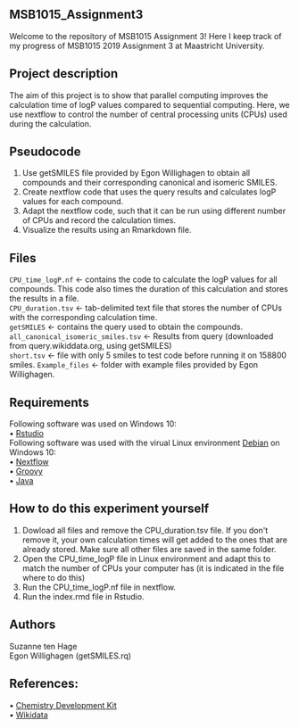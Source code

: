 ## MSB1015_Assignment3
Welcome to the repository of MSB1015 Assignment 3! Here I keep track of my progress of MSB1015 2019 Assignment 3 at Maastricht University.

## Project description 
The aim of this project is to show that parallel computing improves the calculation time of logP values compared to sequential computing. Here, we use nextflow to control the number of central processing units (CPUs) used during the calculation. 

## Pseudocode 
1. Use getSMILES file provided by Egon Willighagen to obtain all compounds and their corresponding canonical and isomeric SMILES. <br/> 
2. Create nextflow code that uses the query results and calculates logP values for each compound. <br/>
3. Adapt the nextflow code, such that it can be run using different number of CPUs and record the calculation times. <br/>
4. Visualize the results using an Rmarkdown file. <br/>

## Files
`CPU_time_logP.nf` <- contains the code to calculate the logP values for all compounds. This code also times the duration of this calculation and stores the results in a file. </br>
`CPU_duration.tsv` <- tab-delimited text file that stores the number of CPUs with the corresponding calculation time. </br>
`getSMILES` <- contains the query used to obtain the compounds. </br>
`all_canonical_isomeric_smiles.tsv` <- Results from query (downloaded from query.wikiddata.org, using getSMILES) </br>
`short.tsv` <- file with only 5 smiles to test code before running it on 158800 smiles.
`Example_files` <- folder with example files provided by Egon Willighagen. 

## Requirements 
Following software was used on Windows 10: </br>
•	[Rstudio](https://rstudio.com/) </br> 
Following software was used with the virual Linux environment [Debian](https://www.debian.org/index.en.html) on Windows 10: </br> 
•	[Nextflow](https://www.nextflow.io/) </br>
•	[Groovy](https://groovy-lang.org/) </br> 
•	[Java](https://java.com/nl/download/)

## How to do this experiment yourself
1. Dowload all files and remove the CPU_duration.tsv file. If you don't remove it, your own calculation times will get added to the ones that are already stored. Make sure all other files are saved in the same folder. <br/>
2. Open the CPU_time_logP file in Linux environment and adapt this to match the number of CPUs your computer has (it is indicated in the file where to do this) <br/>
3. Run the CPU_time_logP.nf file in nextflow. <br/>
4. Run the index.rmd file in Rstudio. <br/>

## Authors
Suzanne ten Hage </br>
Egon Willighagen (getSMILES.rq)

## References:
•	[Chemistry Development Kit](https://cdk.github.io//) </br>
•	[Wikidata](https://query.wikidata.org) 
